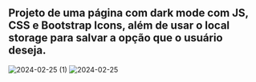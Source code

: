 ﻿<h2>Projeto de uma página com dark mode com JS, CSS e Bootstrap Icons, além de usar o local storage para salvar a opção que o usuário deseja.</h2>
 
![2024-02-25 (1)](https://github.com/gustavocarvalho-ra/Dark_Mode-JS-CSS/assets/137126878/f2d8bb91-e8f2-4f2e-bf03-b44972c21326)
![2024-02-25](https://github.com/gustavocarvalho-ra/Dark_Mode-JS-CSS/assets/137126878/bd797a1a-b5e5-4042-a370-f341f47feb57)
